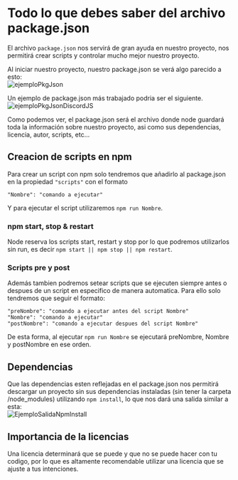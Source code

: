 # Todo lo que debes saber del archivo package.json

El archivo `package.json` nos servirá de gran ayuda en nuestro proyecto, nos permitirá crear scripts y controlar mucho mejor nuestro proyecto.

Al iniciar nuestro proyecto, nuestro package.json se verá algo parecido a esto:</br>
![ejemploPkgJson](https://i.gyazo.com/e03cf8cffc88eb20b673e4272f0d5caa.png)</br>

Un ejemplo de package.json más trabajado podria ser el siguiente.</br>
![ejemploPkgJsonDiscordJS](https://i.gyazo.com/b8cf2f20894377c428da0758260eb989.png)</br>

Como podemos ver, el package.json será el archivo donde node guardará toda la información sobre nuestro proyecto, asi como sus dependencias, licencia, autor, scripts, etc...</br>

## Creacion de scripts en npm

Para crear un script con npm solo tendremos que añadirlo al package.json en la propiedad `"scripts"` con el formato </br>

`"Nombre": "comando a ejecutar"`</br>

Y para ejecutar el script utilizaremos `npm run Nombre`.

### npm start, stop & restart

Node reserva los scripts start, restart y stop por lo que podremos utilizarlos sin run, es decir `npm start || npm stop || npm restart`.

### Scripts pre y post

Además tambien podremos setear scripts que se ejecuten siempre antes o despues de un script en especifico de manera automatica. Para ello solo tendremos que seguir el formato:</br>

`"preNombre": "comando a ejecutar antes del script Nombre"`</br>
`"Nombre": "comando a ejecutar"`</br>
`"postNombre": "comando a ejecutar despues del script Nombre"`</br>

De esta forma, al ejecutar `npm run Nombre` se ejecutará preNombre, Nombre y postNombre en ese orden.

## Dependencias

Que las dependencias esten reflejadas en el package.json nos permitirá descargar un proyecto sin sus dependencias instaladas (sin tener la carpeta /node_modules) utilizando `npm install`, lo que nos dará una salida similar a esta:</br>
![EjemploSalidaNpmInstall](https://i.gyazo.com/acb1957894c3ebffb208fbc81715765a.png)

## Importancia de la licencias

Una licencia determinará que se puede y que no se puede hacer con tu codigo, por lo que es altamente recomendable utilizar una licencia que se ajuste a tus intenciones.
